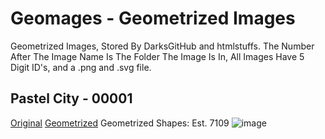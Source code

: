 # Geomages - Geometrized Images
Geometrized Images, Stored By DarksGitHub and htmlstuffs.
The Number After The Image Name Is The Folder The Image Is In, All Images Have 5 Digit ID's, and a .png and .svg file.
## Pastel City - 00001
[Original]()  [Geometrized](https://github.com/htmlstuffs/Geomages)  Geometrized Shapes: Est. 7109
![image](https://user-images.githubusercontent.com/117377030/227984012-8148fe24-ac83-4a8c-bdc1-b007e18aae25.png)
